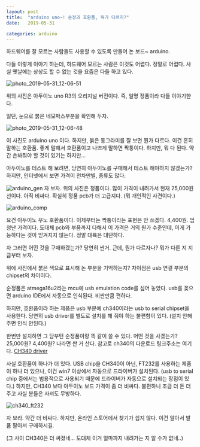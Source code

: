 ```yaml
---
layout: post
title:  "arduino uno~! 순정과 호환품, 뭐가 다르지?"
date:   2019-05-31

categories: arduino
---
```




하드웨어를 잘 모르는 사람들도 사용할 수 있도록 만들어 논 보드~ arduino.

다들 이렇게 이야기 하는데, 하드웨어 모르는 사람은 이것도 어렵다. 정말로 어렵다. 사실 옛날에는 상상도 할 수 없는 것을 요즘은 다들 하고 있다.

![photo_2019-05-31_12-06-51](https://user-images.githubusercontent.com/20354551/58686564-1e7a5480-83ba-11e9-9fe3-7f2b70dbe691.jpg)

위의 사진은 아두이노 uno R3의 오리지널 버전이다. 즉, 일명 정품이라 다들 이야기한다.

일단, 눈으로 붉은 네모박스부분을 확인해 두자.



![photo_2019-05-31_12-06-48](https://user-images.githubusercontent.com/20354551/58686563-1de1be00-83ba-11e9-80e1-a87635f492db.jpg)



이 사진도 arduino uno 이다. 하지만, 붉은 동그라미를 잘 보면 뭔가 다르다. 이건 흔히 말하는 호환품. 좋게 말해서 호환품이고 나쁘게 말하면 짝퉁이다. 하지만, 뭐 다 된다. 약간 손봐줘야 할 것이 있기는 하지만...

아두이노를 테스트 해 보려면, 당연히 아두이노를 구매해서 테스트 해야하지 않겠는가? 하지만, 인터넷에서 보면 가격이 천차만별, 종류도 많다. 



![arduino_gen](https://user-images.githubusercontent.com/20354551/58686566-1e7a5480-83ba-11e9-8672-fdf2da3ed110.PNG)
자 보자. 위의 사진은 정품이다. 많이 가격이 내려가서 현재 25,000원 선이다. 아직 비싸다. 확실히 정품 pcb가 더 고급지다. (뭐 개인적인 사견이다.)

![arduino_comp](https://user-images.githubusercontent.com/20354551/58686565-1e7a5480-83ba-11e9-9473-77ce6cc0fd1f.PNG)



요건 아두이노 우노 호환품이다. 이제부터는 짝퉁이라는 표현은 안 쓰겠다. 4,400원. 엄청난 가격이다. 도대체 pcb와 부품까지 다해서 이 가격은 거의 원가 수준인데, 이게 가능하다는 것이 믿겨지지 않는다. 정말 대륙은 대단하다.

자 그러면 어떤 것을 구매하겠는가? 당연히 싼거. 근데, 뭔가 다르자나? 뭐가 다른 지 지금부터 보자.

위에 사진에서 붉은 색으로 표시해 논 부분을 기억하는지? 차이점은 usb 연결 부분의 chipset의 차이이다.

순정품은 atmega16u2라는 mcu에 usb emulation code를 심어 놓았다. usb를 꽂으면 arduino IDE에서 자동으로 인식된다. 비싼만큼 편하다. 

하지만, 호환품이라 하는 제품은 usb 부분에 ch340이라는 usb to serial chipset을 사용한다. 당연히 usb driver를 별도로 설치를 해 줘야 하는 불편함이 있다. (설치 안해주면 인식 안된다.) 

한번만 설치하면 그 담부턴 순정품이랑 똑 같이 쓸 수 있다. 어떤 것을 사겠는가? 25,000원? 4,400원? 나라면 싼 거 산다. 참고로 ch340의 다운로드 링크주소는 여기다. [CH340 driver](<http://www.wch.cn/download/CH341SER_EXE.html>)

사실 호환품이 하나가 더 있다. USB chip을 CH340이 아닌, FT232를 사용하는 제품이 하나 더 있으나, 이건 win7 이상에서 자동으로 드라이버가 설치된다. (usb to serial chip 중에서는 범용적으로 사용되기 때문에 드라이버가 자동으로 설치되는 장점이 있다.) 하지만, CH340 보다 아두이노 보드 가격이 좀 더 비싸다. 불편하니 조금 더 돈 더주고 사실 분들은 사셔도 무방하다. 

![ch340_ft232](https://user-images.githubusercontent.com/20354551/58686562-1de1be00-83ba-11e9-8684-d9879c4e334f.PNG)

자 보라. 약간 더 비싸다. 하지만, 온라인 스토어에서 찾기가 쉽지 않다. 이건 알아서 발품 팔아서 구매하시길.

(그 사이 CH340은 더 싸졌네... 도대체 이거 얼마까지 내려가는 지 알 수가 없네..)

